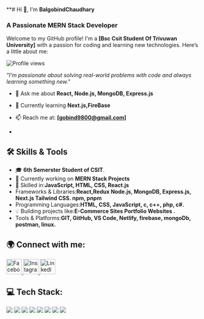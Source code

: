 
**# Hi 👋, I'm **BalgobindChaudhary**  


### A Passionate MERN Stack Developer  
Welcome to my GitHub profile! I'm a **[Bsc Csit Student Of Trivuwan University]** with a passion for coding and learning new technologies.
Here’s a little about me:
<!--

- 🔭 I’m currently working on ...
- 🌱 I’m currently learning ...
- 👯 I’m looking to collaborate on ...
- 🤔 I’m looking for help with ...
- ⚡ Fun fact: ...
-->

![Profile views](https://komarev.com/ghpvc/?username=GobindTharu&label=Profile%20views&color=blue&style=flat-square)



*"I'm passionate about solving real-world problems with code and always learning something new."*

- 💬 Ask me about **React, Node.js, MongoDB, Express.js**  
- 🌱 Currently learning **Next.js,FireBase**  
- 📫 Reach me at: **[gobind9800@gmail.com]**  

- 
## 🛠 Skills & Tools
- 🎓 **6th Semerster Student of CSIT**.
- 🚀 Currently working on **MERN Stack Projects**  
- 🔧 Skilled in:**JavaScript, HTML, CSS, React.js**
- Frameworks & Libraries:**React,Redux  Node.js, MongoDB, Express.js, Next.js Tailwind CSS. npm, pnpm**
- Programming Languages:**HTML, CSS, JavaScript, c, c++, php, c#.**
- 💡 Building projects like:**E-Commerce Sites Portfolio Websites .**
- Tools & Platforms:**GIT, GitHub, VS Code, Netlify, firebase, mongoDb, postman, linux.**



## 🌍 Connect with me:
<p align="left">
  <a href="https://www.facebook.com/profile.php?id=100038729557852" target="_blank">
    <img src="https://upload.wikimedia.org/wikipedia/commons/5/51/Facebook_f_logo_%282019%29.svg" alt="Facebook" width="40" height="40"/>
  </a>
  <a href="https://www.instagram.com/tharu_gobind/" target="_blank">
    <img src="https://upload.wikimedia.org/wikipedia/commons/a/a5/Instagram_icon.png" alt="Instagram" width="40" height="40"/>
  </a>
  <a href="https://www.linkedin.com/in/balgobind-chaudhary-0271ba2a5/" target="_blank">
    <img src="https://upload.wikimedia.org/wikipedia/commons/c/ca/LinkedIn_logo_initials.png" alt="LinkedIn" width="40" height="40"/>
  </a>
</p>


## 💻 Tech Stack:
<p align="left">
  <img src="https://img.shields.io/badge/HTML5-E34F26?style=for-the-badge&logo=html5&logoColor=white" />
  <img src="https://img.shields.io/badge/CSS3-1572B6?style=for-the-badge&logo=css3&logoColor=white" />
  <img src="https://img.shields.io/badge/JavaScript-F7DF1E?style=for-the-badge&logo=javascript&logoColor=black" />
  <img src="https://img.shields.io/badge/Node.js-43853D?style=for-the-badge&logo=node.js&logoColor=white" />
  <img src="https://img.shields.io/badge/Express.js-000000?style=for-the-badge&logo=express&logoColor=white" />
  <img src="https://img.shields.io/badge/React-61DAFB?style=for-the-badge&logo=react&logoColor=black" />
  <img src="https://img.shields.io/badge/MongoDB-4EA94B?style=for-the-badge&logo=mongodb&logoColor=white" />
  <img src="https://img.shields.io/badge/Tailwind_CSS-38B2AC?style=for-the-badge&logo=tailwind-css&logoColor=white" />
</p>
